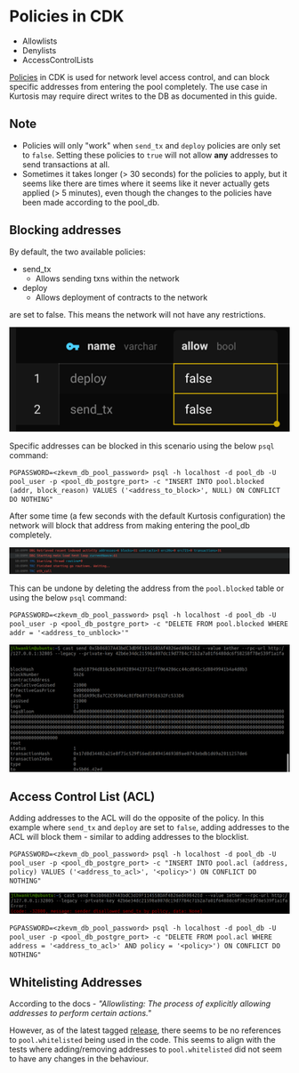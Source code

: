 <img style="float: left;">

# Policies in CDK
* Allowlists
* Denylists
* AccessControlLists

[Policies](https://docs.polygon.technology/cdk/how-to/manage-policies/#get-information-about-a-policy) in CDK is used for network level access control, and can block specific addresses from entering the pool completely. The use case in Kurtosis may require direct writes to the DB as documented in this guide.

## Note
* Policies will only "work" when `send_tx` and `deploy` policies are only set to `false`. Setting these policies to `true` will not allow **any** addresses to send transactions at all. 
* Sometimes it takes longer (> 30 seconds) for the policies to apply, but it seems like there are times where it seems like it never actually gets applied (> 5 minutes), even though the changes to the policies have been made according to the pool_db.

## Blocking addresses
By default, the two available policies:
* send_tx
    * Allows sending txns within the network
* deploy
    * Allows deployment of contracts to the network

are set to false. This means the network will not have any restrictions. 

![image](./policies-img/01_policies.png)

Specific addresses can be blocked in this scenario using the below `psql` command:

```
PGPASSWORD=<zkevm_db_pool_password> psql -h localhost -d pool_db -U pool_user -p <pool_db_postgre_port> -c "INSERT INTO pool.blocked (addr, block_reason) VALUES ('<address_to_block>', NULL) ON CONFLICT DO NOTHING"
```

After some time (a few seconds with the default Kurtosis configuration) the network will block that address from making entering the pool_db completely.

![image](./policies-img/02_policies.png)

This can be undone by deleting the address from the `pool.blocked` table or using the below `psql` command:

```
PGPASSWORD=<zkevm_db_pool_password> psql -h localhost -d pool_db -U pool_user -p <pool_db_postgre_port> -c "DELETE FROM pool.blocked WHERE addr = '<address_to_unblock>'"

```

![image](./policies-img/03_policies.png)

## Access Control List (ACL)
Adding addresses to the ACL will do the opposite of the policy. In this example where `send_tx` and `deploy` are set to `false`, adding addresses to the ACL will block them - similar to adding addresses to the blocklist.

```
PGPASSWORD=<zkevm_db_pool_password> psql -h localhost -d pool_db -U pool_user -p <pool_db_postgre_port> -c "INSERT INTO pool.acl (address, policy) VALUES ('<address_to_acl>', '<policy>') ON CONFLICT DO NOTHING"
```

![image](./policies-img/04_policies.png)

```
PGPASSWORD=<zkevm_db_pool_password> psql -h localhost -d pool_db -U pool_user -p <pool_db_postgre_port> -c "DELETE FROM pool.acl WHERE address = '<address_to_acl>' AND policy = '<policy>') ON CONFLICT DO NOTHING"
```

## Whitelisting Addresses
According to the docs - *"Allowlisting: The process of explicitly allowing addresses to perform certain actions."*

However, as of the latest tagged [release](https://github.com/0xPolygon/cdk-validium-node/releases/tag/v0.6.4%2Bcdk.2), there seems to be no references to `pool.whitelisted` being used in the code. This seems to align with the tests where adding/removing addresses to `pool.whitelisted` did not seem to have any changes in the behaviour.